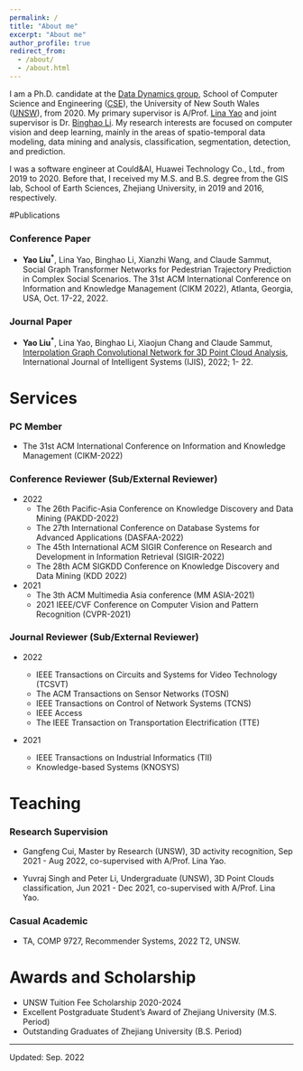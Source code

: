 ```yaml
---
permalink: /
title: "About me"
excerpt: "About me"
author_profile: true
redirect_from: 
  - /about/
  - /about.html
---
```

I am a Ph.D. candidate at the [Data Dynamics group](http://insdata.org/), School of Computer Science and Engineering ([CSE](https://www.unsw.edu.au/engineering/our-schools/computer-science-and-engineering)), the University of New South Wales ([UNSW](https://www.unsw.edu.au/)), from 2020. 
My primary supervisor is A/Prof. [Lina Yao](https://www.linayao.com/) and joint supervisor is Dr. [Binghao Li](https://www.unsw.edu.au/staff/binghao-li). My research interests are focused on computer vision and deep learning, mainly in the areas of spatio-temporal data modeling, data mining and analysis, classification, segmentation, detection, and prediction.

I was a software engineer at Could&AI, Huawei Technology Co., Ltd., from 2019 to 2020.
Before that, I received my M.S. and B.S. degree from the GIS lab, School of Earth Sciences, Zhejiang University, in 2019 and 2016, respectively.


#Publications

### Conference Paper

* **Yao Liu<sup>*</sup>**, Lina Yao, Binghao Li, Xianzhi Wang, and Claude Sammut, Social Graph Transformer Networks for Pedestrian Trajectory Prediction in Complex Social Scenarios. The 31st ACM International Conference on Information and Knowledge Management (CIKM 2022), Atlanta, Georgia, USA, Oct. 17-22, 2022.

### Journal Paper
 
* **Yao Liu<sup>*</sup>**, Lina Yao, Binghao Li, Xiaojun Chang and Claude Sammut, [Interpolation Graph Convolutional Network for 3D Point Cloud Analysis](https://doi.org/10.1002/int.23087), International Journal of Intelligent Systems (IJIS), 2022; 1- 22.

# Services

### PC Member

* The 31st ACM International Conference on Information and Knowledge Management (CIKM-2022) <!-- *6 -->

### Conference Reviewer (Sub/External Reviewer)

* 2022 
  * The 26th Pacific-Asia Conference on Knowledge Discovery and Data Mining (PAKDD-2022) <!-- *2 -->
  * The 27th International Conference on Database Systems for Advanced Applications (DASFAA-2022) <!-- *1 -->
  * The 45th International ACM SIGIR Conference on Research and Development in Information Retrieval (SIGIR-2022) <!-- *1 --> <!-- ln -->
  * The 28th ACM SIGKDD Conference on Knowledge Discovery and Data Mining (KDD 2022) <!-- *2 -->
* 2021 
  * The 3th ACM Multimedia Asia conference (MM ASIA-2021)  <!-- *2 --> <!-- ln -->
  * 2021 IEEE/CVF Conference on Computer Vision and Pattern Recognition (CVPR-2021) <!-- *1 --> <!-- ln -->


### Journal Reviewer (Sub/External Reviewer)

* 2022 
  * IEEE Transactions on Circuits and Systems for Video Technology (TCSVT)  <!-- *1 --> <!-- ln -->
  * The ACM Transactions on Sensor Networks (TOSN) <!-- *2 -->
  * IEEE Transactions on Control of Network Systems (TCNS) <!-- *1 --> <!-- wr -->
  * IEEE Access <!-- *1 --> <!-- wr -->
  * The IEEE Transaction on Transportation Electrification (TTE)  <!-- *1 --> <!-- wr -->

* 2021 
  * IEEE Transactions on Industrial Informatics (TII) <!-- *1 --> <!-- wr -->
  * Knowledge-based Systems (KNOSYS) <!-- *2 -->
 

<!-- ################## -->
# Teaching

### Research Supervision

* Gangfeng Cui, Master by Research (UNSW), 3D activity recognition, Sep 2021 - Aug 2022, co-supervised with A/Prof. Lina Yao.

* Yuvraj Singh and Peter Li, Undergraduate (UNSW), 3D Point Clouds classification, Jun 2021 - Dec 2021, co-supervised with A/Prof. Lina Yao.

### Casual Academic

* TA, COMP 9727, Recommender Systems, 2022 T2, UNSW.


<!-- ################## -->
<!--
Academic Exchange
======
* Aug 2018, Harvard University, Boston, USA.
* Jul 2015, Tamkang University, Taipei, China.
-->

<!-- ################## -->
# Awards and Scholarship
* UNSW Tuition Fee Scholarship 2020-2024
* Excellent Postgraduate Student’s Award of Zhejiang University (M.S. Period)
* Outstanding Graduates of Zhejiang University (B.S. Period)
<!--
* Ph.D. Period
  * UNSW International Postgraduate Research Stipend 2020-2024
  * UNSW Tuition Fee Scholarship 2020-2024
* M.S. Period
  * **Excellent Postgraduate Student’s Award of Zhejiang University (M.S. Period)**
  * Graduate of Merit/Triple A Graduate of Zhejiang University (2017-2018)
  * Outstanding Graduate Leader Award of Zhejiang University (2017-2018)
  * Kwang-Hua Scholarship of Zhejiang University (2017-2018)
  * Award of Honor for Graduate of Zhejiang University (2016-2017, 2017-2018)
* B.S. Period
  * **Outstanding Graduates of Zhejiang University (B.S. Period)**
  * Thrid-Class Scholarship for Outstanding Student of Zhejiang University (2014-2015)
  * Thrid-Class Scholarship for Outstanding Merits of Zhejiang University (2014-2015)
  * Excellent Students Awards of Zhejiang University (2013-2014)
  * Second-Class Scholarship for Outstanding Student of Zhejiang University (2013-2014)
  * Second-Class Scholarship for Outstanding Merits of Zhejiang University (2013-2014)
  * Outstanding Student Leader Awards of Zhejiang University (2012-2013, 2014-2015)
  * Excellent Social Practice Scholarship of Zhejiang University (2012-2013)
-->


<!-- ################## -->
------
Updated: Sep. 2022
